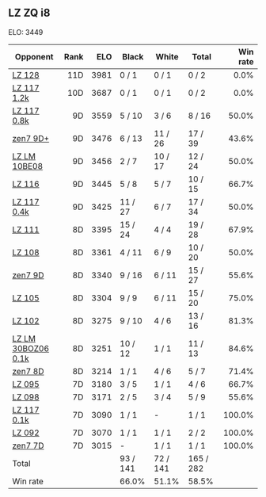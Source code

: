 ## LZ ZQ i8 ##

ELO: 3449

Opponent | Rank | ELO | Black | White | Total | Win rate
---------|-----:|----:|-------|-------|-------|-------:
[LZ 128](LZ%20128.md) | 11D | 3981 | 0 / 1 | 0 / 1 | 0 / 2 | 0.0%
[LZ 117 1.2k](LZ%20117%201.2k.md) | 10D | 3687 | 0 / 1 | 0 / 1 | 0 / 2 | 0.0%
[LZ 117 0.8k](LZ%20117%200.8k.md) | 9D | 3559 | 5 / 10 | 3 / 6 | 8 / 16 | 50.0%
[zen7 9D+](zen7%209D+.md) | 9D | 3476 | 6 / 13 | 11 / 26 | 17 / 39 | 43.6%
[LZ LM 10BE08](LZ%20LM%2010BE08.md) | 9D | 3456 | 2 / 7 | 10 / 17 | 12 / 24 | 50.0%
[LZ 116](LZ%20116.md) | 9D | 3445 | 5 / 8 | 5 / 7 | 10 / 15 | 66.7%
[LZ 117 0.4k](LZ%20117%200.4k.md) | 9D | 3425 | 11 / 27 | 6 / 7 | 17 / 34 | 50.0%
[LZ 111](LZ%20111.md) | 8D | 3395 | 15 / 24 | 4 / 4 | 19 / 28 | 67.9%
[LZ 108](LZ%20108.md) | 8D | 3361 | 4 / 11 | 6 / 9 | 10 / 20 | 50.0%
[zen7 9D](zen7%209D.md) | 8D | 3340 | 9 / 16 | 6 / 11 | 15 / 27 | 55.6%
[LZ 105](LZ%20105.md) | 8D | 3304 | 9 / 9 | 6 / 11 | 15 / 20 | 75.0%
[LZ 102](LZ%20102.md) | 8D | 3275 | 9 / 10 | 4 / 6 | 13 / 16 | 81.3%
[LZ LM 30BOZ06 0.1k](LZ%20LM%2030BOZ06%200.1k.md) | 8D | 3251 | 10 / 12 | 1 / 1 | 11 / 13 | 84.6%
[zen7 8D](zen7%208D.md) | 8D | 3214 | 1 / 1 | 4 / 6 | 5 / 7 | 71.4%
[LZ 095](LZ%20095.md) | 7D | 3180 | 3 / 5 | 1 / 1 | 4 / 6 | 66.7%
[LZ 098](LZ%20098.md) | 7D | 3171 | 2 / 5 | 3 / 4 | 5 / 9 | 55.6%
[LZ 117 0.1k](LZ%20117%200.1k.md) | 7D | 3090 | 1 / 1 | - | 1 / 1 | 100.0%
[LZ 092](LZ%20092.md) | 7D | 3070 | 1 / 1 | 1 / 1 | 2 / 2 | 100.0%
[zen7 7D](zen7%207D.md) | 7D | 3015 | - | 1 / 1 | 1 / 1 | 100.0%
Total | | | 93 / 141 | 72 / 141 | 165 / 282 | 
Win rate| | | 66.0% | 51.1% | 58.5% | 
